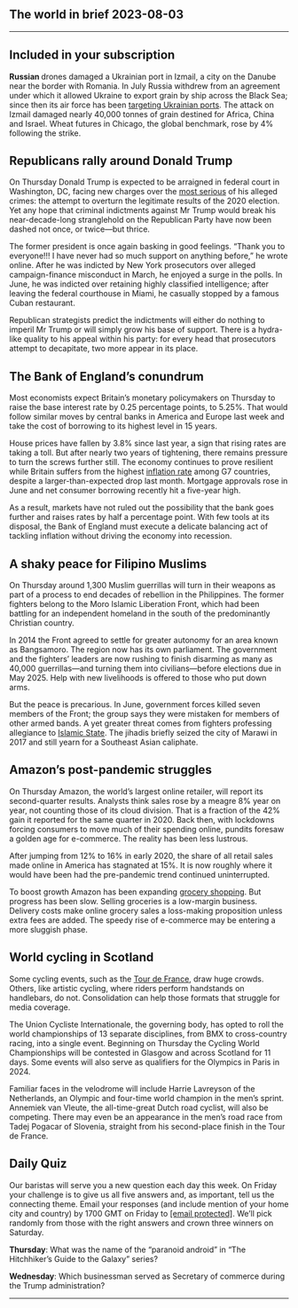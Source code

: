 ## The world in brief 2023-08-03

----------

## Included in your subscription



<strong>Russian </strong>drones damaged a Ukrainian port in Izmail, a city on the Danube near the border with Romania. In July Russia withdrew from an agreement under which it allowed Ukraine to export grain by ship across the Black Sea; since then its air force has been [targeting Ukrainian ports](https://https://www.https://www.economist.com/international/2023/07/27/russia-is-attacking-ukraines-agricultural-exports). The attack on Izmail damaged nearly 40,000 tonnes of grain destined for Africa, China and Israel. Wheat futures in Chicago, the global benchmark, rose by 4% following the strike. 

## Republicans rally around Donald Trump

On Thursday Donald Trump is expected to be arraigned in federal court in Washington, DC, facing new charges over the [most serious](https://https://www.https://www.economist.com/united-states/2023/08/02/donald-trump-is-indicted-for-trying-to-steal-the-2020-election) of his alleged crimes: the attempt to overturn the legitimate results of the 2020 election. Yet any hope that criminal indictments against Mr Trump would break his near-decade-long stranglehold on the Republican Party have now been dashed not once, or twice—but thrice. 

The former president is once again basking in good feelings. “Thank you to everyone!!! I have never had so much support on anything before,” he wrote online. After he was indicted by New York prosecutors over alleged campaign-finance misconduct in March, he enjoyed a surge in the polls. In June, he was indicted over retaining highly classified intelligence; after leaving the federal courthouse in Miami, he casually stopped by a famous Cuban restaurant.

Republican strategists predict the indictments will either do nothing to imperil Mr Trump or will simply grow his base of support. There is a hydra-like quality to his appeal within his party: for every head that prosecutors attempt to decapitate, two more appear in its place.

## The Bank of England’s conundrum

Most economists expect Britain’s monetary policymakers on Thursday to raise the base interest rate by 0.25 percentage points, to 5.25%. That would follow similar moves by central banks in America and Europe last week and take the cost of borrowing to its highest level in 15 years. 

House prices have fallen by 3.8% since last year, a sign that rising rates are taking a toll. But after nearly two years of tightening, there remains pressure to turn the screws further still. The economy continues to prove resilient while Britain suffers from the highest [inflation rate](https://https://www.https://www.economist.com/britain/2023/06/21/britains-inflation-pain-is-mostly-self-inflicted-and-getting-worse) among G7 countries, despite a larger-than-expected drop last month. Mortgage approvals rose in June and net consumer borrowing recently hit a five-year high. 

As a result, markets have not ruled out the possibility that the bank goes further and raises rates by half a percentage point. With few tools at its disposal, the Bank of England must execute a delicate balancing act of tackling inflation without driving the economy into recession.

## A shaky peace for Filipino Muslims

On Thursday around 1,300 Muslim guerrillas will turn in their weapons as part of a process to end decades of rebellion in the Philippines. The former fighters belong to the Moro Islamic Liberation Front, which had been battling for an independent homeland in the south of the predominantly Christian country.  
  
 In 2014 the Front agreed to settle for greater autonomy for an area known as Bangsamoro. The region now has its own parliament. The government and the fighters’ leaders are now rushing to finish disarming as many as 40,000 guerrillas—and turning them into civilians—before elections due in May 2025. Help with new livelihoods is offered to those who put down arms. 

But the peace is precarious. In June, government forces killed seven members of the Front; the group says they were mistaken for members of other armed bands. A yet greater threat comes from fighters professing allegiance to [Islamic State](https://https://www.https://www.economist.com/asia/2017/07/20/winning-the-war-with-is-in-the-philippines-but-losing-the-peace). The jihadis briefly seized the city of Marawi in 2017 and still yearn for a Southeast Asian caliphate.

## Amazon’s post-pandemic struggles

On Thursday Amazon, the world’s largest online retailer, will report its second-quarter results. Analysts think sales rose by a meagre 8% year on year, not counting those of its cloud division. That is a fraction of the 42% gain it reported for the same quarter in 2020. Back then, with lockdowns forcing consumers to move much of their spending online, pundits foresaw a golden age for e-commerce. The reality has been less lustrous. 

After jumping from 12% to 16% in early 2020, the share of all retail sales made online in America has stagnated at 15%. It is now roughly where it would have been had the pre-pandemic trend continued uninterrupted. 

To boost growth Amazon has been expanding [grocery shopping](https://https://www.https://www.economist.com/business/2023/07/24/why-walmart-is-trouncing-amazon-in-the-grocery-wars). But progress has been slow. Selling groceries is a low-margin business. Delivery costs make online grocery sales a loss-making proposition unless extra fees are added. The speedy rise of e-commerce may be entering a more sluggish phase.

## World cycling in Scotland

Some cycling events, such as the [Tour de France](https://https://www.https://www.economist.com/culture/2023/07/05/high-speed-descents-are-the-talk-of-the-tour-de-france), draw huge crowds. Others, like artistic cycling, where riders perform handstands on handlebars, do not. Consolidation can help those formats that struggle for media coverage. 

The Union Cycliste Internationale, the governing body, has opted to roll the world championships of 13 separate disciplines, from BMX to cross-country racing, into a single event. Beginning on Thursday the Cycling World Championships will be contested in Glasgow and across Scotland for 11 days. Some events will also serve as qualifiers for the Olympics in Paris in 2024.

Familiar faces in the velodrome will include Harrie Lavreyson of the Netherlands, an Olympic and four-time world champion in the men’s sprint. Annemiek van Vleute, the all-time-great Dutch road cyclist, will also be competing. There may even be an appearance in the men’s road race from Tadej Pogacar of Slovenia, straight from his second-place finish in the Tour de France.

## Daily Quiz

Our baristas will serve you a new question each day this week. On Friday your challenge is to give us all five answers and, as important, tell us the connecting theme. Email your responses (and include mention of your home city and country) by 1700 GMT on Friday to [<span class="__cf_email__" data-cfemail="1445617d6e516764667167677b5471777b7a7b797d67603a777b79">[email&#160;protected]</span>](https://mail.google.com/mail/?view=cm&amp;fs=1&amp;tf=1&amp;to=QuizEspresso@https://www.economist.com). We’ll pick randomly from those with the right answers and crown three winners on Saturday.

<strong>Thursday</strong>: What was the name of the “paranoid android” in “The Hitchhiker’s Guide to the Galaxy” series?

<strong>Wednesday</strong>: Which businessman served as Secretary of commerce during the Trump administration?

----------
